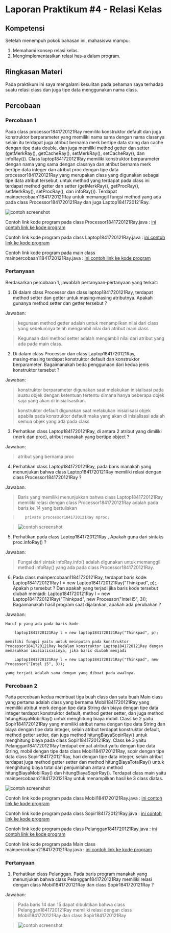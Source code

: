 # Laporan Praktikum #4 - Relasi Kelas

## Kompetensi

Setelah menempuh pokok bahasan ini, mahasiswa mampu: 
1. Memahami konsep relasi kelas.
2. Mengimplementasikan relasi has‑a dalam program.

## Ringkasan Materi

Pada praktikum ini saya mengalami kesulitan pada pehaman saya terhadap suatu relasi class dan juga tipe data menggunakan nama class.


## Percobaan

### Percobaan 1

Pada class processor1841720121Ray memiliki konstruktor default dan juga konstruktor berparameter yang memiliki nama sama dengan nama classnya selain itu terdapat juga atribut bernama merk bertipe data string dan cache dengan tipe data double, dan juga memiliki method getter dan setter (getMerkRay(), getCacheRay(), setMerkRay(), setCacheRay(), dan infoRay()). Class laptop1841720121Ray memiliki konstruktor berparameter dengan nama yang sama dengan classnya dan atribut bernama merk bertipe data integer dan atribut proc dengan tipe data processor1841720121Ray yang merupakan class yang digunakan sebagai tipe data atribut tersebut, untuk method yang terdapat pada class ini terdapat method getter dan setter (getMerkRay(), getProcRay(), setMerkRay(), setProcRay(), dan infoRay()). Terdapat mainpercobaan11841720121Ray untuk memanggil fungsi method yang ada pada class Processor1841720121Ray dan juga Laptop1841720121Ray.

![contoh screenshot](img/Percobaan_1.png)

Contoh link kode program pada class Processor1841720121Ray.java : [ini contoh link ke kode program](../../src/4_Relasi_Class/Laptop/processor1841720121Ray.java)

Contoh link kode program pada class Laptop1841720121Ray.java : [ini contoh link ke kode program](../../src/4_Relasi_Class/Laptop/laptop1841720121Ray.java)

Contoh link kode program pada main class mainpercobaan11841720121Ray.java : [ini contoh link ke kode program](../../src/4_Relasi_Class/Laptop/mainpercobaan11841720121Ray.java)

### Pertanyaan

Berdasarkan percobaan 1, jawablah pertanyaan‑pertanyaan yang terkait:

1. Di dalam class Processor dan class laptop1841720121Ray, terdapat method setter dan getter untuk masing‑masing atributnya. Apakah gunanya method setter dan getter tersebut ?

 Jawaban:
>kegunaan method getter adalah untuk menampilkan nilai dari class yang sebelumnya telah mengambil nilai dari atribut main class

>Kegunaan dari method setter adalah mengambil nilai dari atribut yang ada pada main class.

2. Di dalam class Processor dan class Laptop1841720121Ray, masing‑masing terdapat konstruktor default dan konstruktor berparameter. Bagaimanakah beda penggunaan dari kedua jenis konstruktor tersebut ?

Jawaban:

>konstruktor berparameter digunakan saat melakukan inisialisasi pada suatu objek dengan ketentuan tertentu dimana hanya beberapa objek saja yang akan di inisialisasikan.

>konstruktor default digunakan saat melakukan inisialisasi objek apabila pada konstruktor default maka yang akan di inisialisasi adalah semua objek yang ada pada class

3. Perhatikan class Laptop1841720121Ray, di antara 2 atribut yang dimiliki (merk dan proc), atribut manakah yang bertipe object ?

Jawaban:

>atribut yang bernama proc

4. Perhatikan class Laptop1841720121Ray, pada baris manakah yang menunjukan bahwa class Laptop1841720121Ray memiliki relasi dengan class Processor1841720121Ray ?

Jawaban:

>Baris yang memiliki menunjukkan bahwa class Laptop1841720121Ray memiliki relasi dengan class Processor1841720121Ray adalah pada baris ke 14 yang bertuliskan
    
>        private processor1841720121Ray mproc;

>    ![contoh screenshot](img/Pertanyaan_1no.4.png)

5. Perhatikan pada class Laptop1841720121Ray , Apakah guna dari sintaks proc.infoRay() ?

Jawaban:

>Fungsi dari sintak infoRay.info() adalah digunakan untuk memanggil method infoRay() yang ada pada class Processor1841720121Ray.

6. Pada class mainpercobaan11841720121Ray, terdapat baris kode: Laptop1841720121Ray l = new Laptop1841720121Ray("Thinkpad", p);. Apakah p tersebut ? Dan apakah yang terjadi jika baris kode tersebut diubah menjadi: 
Laptop1841720121Ray l = new Laptop1841720121Ray("Thinkpad", new Processor("Intel i5", 3)); Bagaimanakah hasil program saat dijalankan, apakah ada perubahan ?

Jawaban:

    Huruf p yang ada pada baris kode
    
        laptop1841720121Ray l = new laptop1841720121Ray("Thinkpad", p);

    memiliki fungsi yaitu untuk meinputan pada konstruktor Processor1841720121Ray kedalam konstruktor Laptop1841720121Ray dengan memasukkan inisialisasinya, jika baris diubah menjadi

        Laptop1841720121Ray l = new Laptop1841720121Ray("Thinkpad", new Processor("Intel i5", 3));

    yang terjadi adalah sama dengan yang dibuat pada awalnya.

### Percobaan 2

Pada percobaan kedua membuat tiga buah class dan satu buah Main class yang pertama adalah class yang bernama Mobil1841720121Ray yang memiliki atribut merk dengan tipe data String dan biaya dengan tipe data integer terdapat konstruktor default, method getter setter, dan juga method hitungBiayaMobilRay() untuk menghitung biaya mobil. Class ke 2 yaitu Sopir1841720121Ray yang memiliki atribut nama dengan tipe data String dan biaya dengan tipe data integer, selain atribut terdapat konstruktor default, method getter setter, dan juga method hitungBiayaSopirRay() untuk menghitung biaya pada class Sopir1841720121Ray. Class ke 3 yaitu Pelanggan1841720121Ray terdapat empat atribut yaitu dengan tipe data String, mobil dengan tipe data class Mobil1841720121Ray, sopir dengan tipe data class Sopir1841720121Ray, hari dengan tipe data integer, selain atribut terdapat juga method getter setter dan method hitungBiayaTotalRay() untuk menghitung biaya total dari penjumlahan antara method hitungBiayaMobilRay() dan hitungBiayaSopirRay(). Terdapat class main yaitu mainpercobaan21841720121Ray untuk menampilkan hasil ke 3 class diatas.

![contoh screenshot](img/Percobaan_2.png)

Contoh link kode program pada class Mobil1841720121Ray.java : [ini contoh link ke kode program](../../src/4_Relasi_Class/Mobil/Mobil1841720121Ray.java)

Contoh link kode program pada class Sopir1841720121Ray.java : [ini contoh link ke kode program](../../src/4_Relasi_Class/Mobil/Sopir1841720121Ray.java)

Contoh link kode program pada class Pelanggan1841720121Ray.java : [ini contoh link ke kode program](../../src/4_Relasi_Class/Mobil/Pelanggan1841720121Ray.java)

Contoh link kode program pada Main class mainpercobaan21841720121Ray.java : [ini contoh link ke kode program](../../src/4_Relasi_Class/Mobil/mainpercobaan21841720121Ray.java)

### Pertanyaan

1. Perhatikan class Pelanggan. Pada baris program manakah yang menunjukan bahwa class Pelanggan1841720121Ray memiliki relasi dengan class Mobil1841720121Ray dan class Sopir1841720121Ray ?

Jawaban: 

>Pada baris 14 dan 15 dapat dibuktikan bahwa class Pelanggan1841720121Ray memiliki relasi dengan class Mobil1841720121Ray dan class Sopir1841720121Ray

>![contoh screenshot](img/Pertanyaan_2no.1.png)